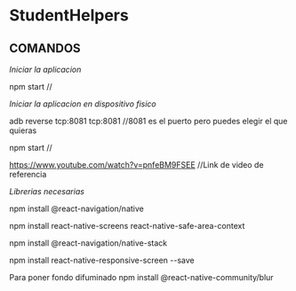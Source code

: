 # StudentHelpers

## COMANDOS

*Iniciar la aplicacion*

npm start //

*Iniciar la aplicacion en dispositivo fisico*

adb reverse tcp:8081 tcp:8081 
//8081 es el puerto pero puedes elegir el que quieras

npm start //

https://www.youtube.com/watch?v=pnfeBM9FSEE    //Link de video de referencia

*Librerias necesarias*

npm install @react-navigation/native

npm install react-native-screens react-native-safe-area-context

npm install @react-navigation/native-stack

npm install react-native-responsive-screen --save

Para poner fondo difuminado
npm install @react-native-community/blur
